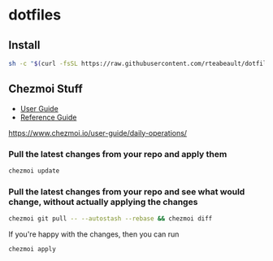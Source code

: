 # dotfiles

## Install

```bash
sh -c "$(curl -fsSL https://raw.githubusercontent.com/rteabeault/dotfiles/main/install.sh)"
```

## Chezmoi Stuff
* [User Guide](https://www.chezmoi.io/user-guide/commanh-overview/)
* [Reference Guide](https://www.chezmoi.io/reference/)

https://www.chezmoi.io/user-guide/daily-operations/

### Pull the latest changes from your repo and apply them

```bash
chezmoi update
```

### Pull the latest changes from your repo and see what would change, without actually applying the changes

```bash
chezmoi git pull -- --autostash --rebase && chezmoi diff
```

If you're happy with the changes, then you can run

```bash
chezmoi apply
```
